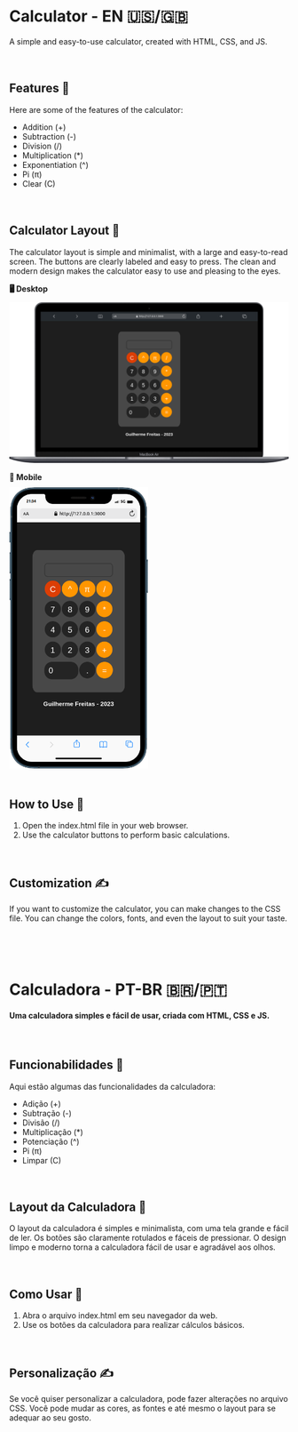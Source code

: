 # Calculator - EN 🇺🇸/🇬🇧

A simple and easy-to-use calculator, created with HTML, CSS, and JS.

<div style="height: 20px;"></div>

## Features 🌟
Here are some of the features of the calculator:

- Addition (+)
- Subtraction (-)
- Division (/)
- Multiplication (*)
- Exponentiation (^)
- Pi (π)
- Clear (C)

<div style="height: 20px;"></div>

## Calculator Layout 🎨
The calculator layout is simple and minimalist, with a large and easy-to-read screen. The buttons are clearly labeled and easy to press. The clean and modern design makes the calculator easy to use and pleasing to the eyes.

<p style="font-weight: bold; margin-bottom: 10px;"><b>🖥️ Desktop</b></p>
<img src="./assets/images/desktop.png" alt="Captura de tela do projeto em execução" width="600">

<p style="font-weight: bold; margin-bottom: 10px;"><b>📱 Mobile</b></p>
<img src="./assets/images/mobile.png" alt="Captura de tela do projeto em execução" width="250">


<div style="height: 20px;"></div>

## How to Use 🧐
1. Open the index.html file in your web browser.
2. Use the calculator buttons to perform basic calculations.
<div style="height: 20px;"></div>

## Customization ✍️
If you want to customize the calculator, you can make changes to the CSS file. You can change the colors, fonts, and even the layout to suit your taste.



<div style="height: 50px;"></div>

# Calculadora - PT-BR 🇧🇷/🇵🇹

#### Uma calculadora simples e fácil de usar, criada com HTML, CSS e JS.

<div style="height: 20px;"></div>

## Funcionabilidades 🌟

Aqui estão algumas das funcionalidades da calculadora:

- Adição (+)
- Subtração (-)
- Divisão (/)
- Multiplicação (*)
- Potenciação (^)
- Pi (π)
- Limpar (C)
<div style="height: 20px;"></div>

## Layout da Calculadora 🎨
O layout da calculadora é simples e minimalista, com uma tela grande e fácil de ler. Os botões são claramente rotulados e fáceis de pressionar. O design limpo e moderno torna a calculadora fácil de usar e agradável aos olhos.

<div style="height: 20px;"></div>

## Como Usar 🧐

1. Abra o arquivo index.html em seu navegador da web.
2. Use os botões da calculadora para realizar cálculos básicos.

<div style="height: 20px;"></div>

## Personalização ✍️

Se você quiser personalizar a calculadora, pode fazer alterações no arquivo CSS. Você pode mudar as cores, as fontes e até mesmo o layout para se adequar ao seu gosto.

